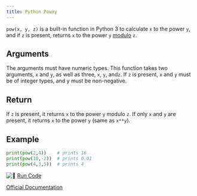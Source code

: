 ```yaml
---
title: Python Powxy
---
```

`pow(x, y, z)` is a built-in function in Python 3 to calculate `x` to the power `y`, and if `z` is present, returns `x` to the power `y` [modulo](https://processing.org/reference/modulo.html) `z`.

## Arguments

The arguments must have numeric types.
This function takes two arguments, `x` and `y`, as well as three, `x`, `y`, and`z`.
If `z` is present, `x` and `y` must be of integer types, and y must be non-negative.

## Return

If `z` is present, it returns `x` to the power `y` modulo `z`. If only `x` and `y` are present, it returns `x` to the power `y` (same as `x**y`).

## Example

```python
print(pow(2,4))    # prints 16
print(pow(10,-2))  # prints 0.01
print(pow(4,3,5))  # prints 4
```

![:rocket:](//forum.freecodecamp.com/images/emoji/emoji_one/rocket.png?v=2 ":rocket:") <a href='https://repl.it/CTGi' target='_blank' rel='nofollow'>Run Code</a>

<a href='https://docs.python.org/3/library/functions.html#pow' target='_blank' rel='nofollow'>Official Documentation</a>
